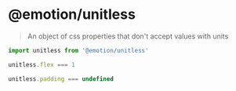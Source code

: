 # @emotion/unitless

> An object of css properties that don't accept values with units

```jsx
import unitless from '@emotion/unitless'

unitless.flex === 1

unitless.padding === undefined
```
